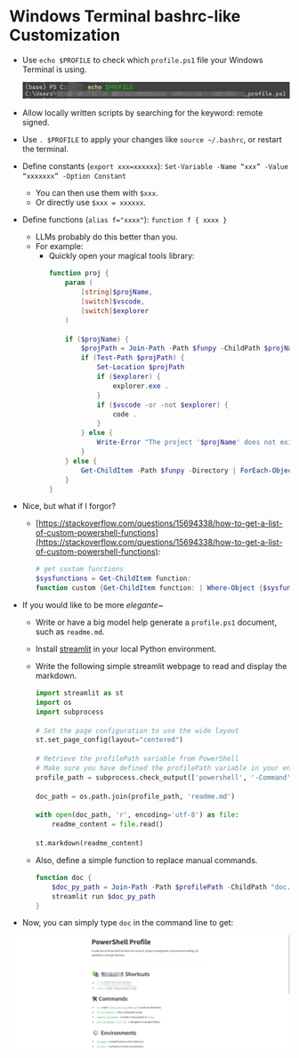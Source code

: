 # Windows Terminal bashrc-like Customization

- Use `echo $PROFILE` to check which `profile.ps1` file your Windows Terminal is using.

    ![image.png](assets/img/echo_profile.png)

- Allow locally written scripts by searching for the keyword: remote signed.
- Use `. $PROFILE` to apply your changes like `source ~/.bashrc`, or restart the terminal.
- Define constants (`export xxx=xxxxxx`): `Set-Variable -Name “xxx” -Value “xxxxxxx” -Option Constant`
    - You can then use them with `$xxx`.
    - Or directly use `$xxx = xxxxxx`.
- Define functions (`alias f="xxxx"`): `function f { xxxx }`
    - LLMs probably do this better than you.
    - For example:
        - Quickly open your magical tools library:
            ```powershell
            function proj {
                param (
                    [string]$projName,
                    [switch]$vscode,
                    [switch]$explorer
                )

                if ($projName) {
                    $projPath = Join-Path -Path $funpy -ChildPath $projName
                    if (Test-Path $projPath) {
                        Set-Location $projPath
                        if ($explorer) {
                            explorer.exe .
                        }
                        if ($vscode -or -not $explorer) {
                            code .
                        }
                    } else {
                        Write-Error "The project '$projName' does not exist."
                    }
                } else {
                    Get-ChildItem -Path $funpy -Directory | ForEach-Object { $_.Name }
                }
            }
            ```

- Nice, but what if I forgor? 
    - [https://stackoverflow.com/questions/15694338/how-to-get-a-list-of-custom-powershell-functions](https://stackoverflow.com/questions/15694338/how-to-get-a-list-of-custom-powershell-functions):

        ```powershell
        # get custom functions
        $sysfunctions = Get-ChildItem function:
        function custom {Get-ChildItem function: | Where-Object {$sysfunctions -notcontains $_} }
        ```

- If you would like to be more *elegante~*
    - Write or have a big model help generate a `profile.ps1` document, such as `readme.md`.
    - Install [streamlit](https://streamlit.io/) in your local Python environment.
    - Write the following simple streamlit webpage to read and display the markdown.

        ```python
        import streamlit as st
        import os
        import subprocess

        # Set the page configuration to use the wide layout
        st.set_page_config(layout="centered")

        # Retrieve the profilePath variable from PowerShell
        # Make sure you have defined the profilePath variable in your environment or profile.ps1, which is the folder where your $PROFILE resides.
        profile_path = subprocess.check_output(['powershell', '-Command', '(Get-Variable -Name profilePath).Value'], text=True).strip()

        doc_path = os.path.join(profile_path, 'readme.md')

        with open(doc_path, 'r', encoding='utf-8') as file:
            readme_content = file.read()

        st.markdown(readme_content)
        ```

    - Also, define a simple function to replace manual commands.

        ```powershell
        function doc {
            $doc_py_path = Join-Path -Path $profilePath -ChildPath "doc.py"
            streamlit run $doc_py_path
        }
        ```

- Now, you can simply type `doc` in the command line to get:

![image.png](assets/img/st_doc_show.png)
